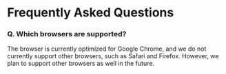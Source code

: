# Frequently Asked Questions

### Q. Which browsers are supported?

The browser is currently optimized for Google Chrome, and we do not currently support other browsers, such as Safari and Firefox. However, we plan to support other browsers as well in the future.